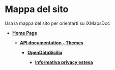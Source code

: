  # Mappa del sito
 Usa la mappa del sito per orientarti su iXMapsDoc
 
 
 <ul>
    <li><a href="https://ixmapsdoc.readthedocs.io/fa/latest/"><strong>Home Page</strong></a></li>
  </ul>
    <ul>
 <ul>
    <li><a href="https://ixmapsdoc.readthedocs.io/fa/latest/api/api.html"><strong>API documentation - Themes</strong></a></li>
  </ul>
    <ul>	
 <ul>
    <li><a href="https://ixmapsdoc.readthedocs.io/fa/latest/ods.html"><strong>OpenDataSicilia</strong></a></li>
  </ul>
    <ul>
  <ul>
    <li><a href="https://ixmapsdoc.readthedocs.io/fa/latest/privacy.html"><strong>Informativa privacy estesa</strong></a>    </li>
  </ul>